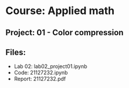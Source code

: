 # Course: Applied math

## Project: 01 - Color compression

## Files:

- Lab 02: lab02_project01.ipynb
- Code: 21127232.ipynb
- Report: 21127232.pdf
